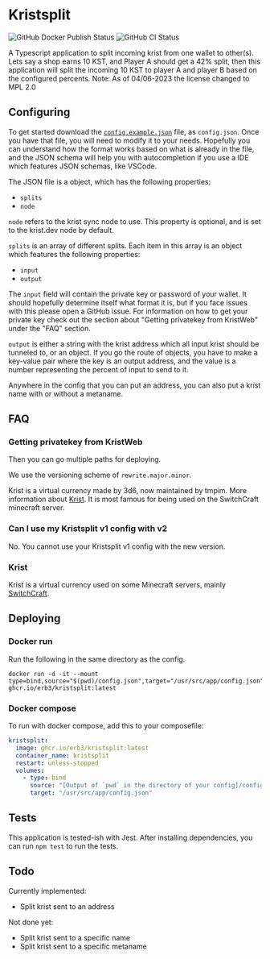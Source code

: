 # Kristsplit

![GitHub Docker Publish Status](https://img.shields.io/github/actions/workflow/status/Erb3/Kristsplit/docker-image.yml?label=docker+publish&style=plastic)
![GitHub CI Status](https://img.shields.io/github/actions/workflow/status/Erb3/kristsplit/ci.yml?label=ci&style=plastic)

A Typescript application to split incoming krist from one wallet to other(s).
Lets say a shop earns 10 KST, and Player A should get a 42% split, then this application will split the incoming 10 KST to player A and player B based on the configured percents.
Note: As of 04/06-2023 the license changed to MPL 2.0

## Configuring

To get started download the [`config.example.json`](https://raw.githubusercontent.com/Erb3/Kristsplit/main/config.example.json) file, as `config.json`.
Once you have that file, you will need to modify it to your needs. Hopefully you can understand how the format works based on what is already in the file,
and the JSON schema will help you with autocompletion if you use a IDE which features JSON schemas, like VSCode.

The JSON file is a object, which has the following properties:

- `splits`
- `node`

`node` refers to the krist sync node to use. This property is optional, and is set to the krist.dev node by default.

`splits` is an array of different splits. Each item in this array is an object which features the following properties:

- `input`
- `output`

The `input` field will contain the private key or password of your wallet. It should hopefully determine itself what format it is, but if you face issues with this please open a GitHub issue. For information on how to get your private key check out the section about "Getting privatekey from KristWeb" under the "FAQ" section.

`output` is either a string with the krist address which all input krist should be tunneled to, or an object. If you go the route of objects, you have to make a key-value pair where the key is an output address, and the value is a number representing the percent of input to send to it.

Anywhere in the config that you can put an address, you can also put a krist name with or without a metaname.

## FAQ

### Getting privatekey from KristWeb

Then you can go multiple paths for deploying.

We use the versioning scheme of `rewrite.major.minor`.

Krist is a virtual currency made by 3d6, now maintained by tmpim. More information about [Krist](https://krist.dev). It is most famous for being used on the SwitchCraft minecraft server.

### Can I use my Kristsplit v1 config with v2

No. You cannot use your Kristsplit v1 config with the new version.

### Krist

Krist is a virtual currency used on some Minecraft servers, mainly [SwitchCraft](https://sc3.io).

## Deploying

### Docker run

Run the following in the same directory as the config.

```shell
docker run -d -it --mount type=bind,source="$(pwd)/config.json",target="/usr/src/app/config.json" ghcr.io/erb3/kristsplit:latest
```

### Docker compose

To run with docker compose, add this to your composefile:

```yml
kristsplit:
  image: ghcr.io/erb3/kristsplit:latest
  container_name: kristsplit
  restart: unless-stopped
  volumes:
    - type: bind
      source: "[Output of `pwd` in the directory of your config]/config.json"
      target: "/usr/src/app/config.json"
```

## Tests

This application is tested-ish with Jest. After installing dependencies, you can run `npm test` to run the tests.

## Todo

Currently implemented:

- Split krist sent to an address

Not done yet:

- Split krist sent to a specific name
- Split krist sent to a specific metaname

